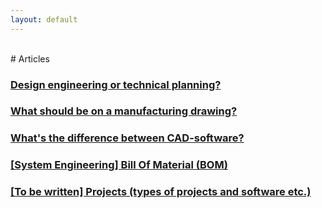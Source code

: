 ```yaml
---
layout: default
---
```


<br> 
# Articles

### <a href="https://hvleifsson.github.io/articles/design_eng_or_tech_plan">Design engineering or technical planning?</a>

### <a href="https://hvleifsson.github.io/articles/what_on_drawing">What should be on a manufacturing drawing?</a>

### <a href="https://hvleifsson.github.io/articles/cad_diff_eng_plan">What's the difference between CAD-software?</a>

### <a href="https://hvleifsson.github.io/articles/syseng_part_numbers_BOM_PDM_ERP">[System Engineering] Bill Of Material (BOM)</a> 

### <a href="https://hvleifsson.github.io/articles/prj_communicate">[To be written] Projects (types of projects and software etc.)</a> 
















<br> 
 
<br> 
 
<br> 
 
<br> 
 
<br> 
 
<br> 
 
<br> 
 
<br> 
 
<br> 

<br> 
 
<br> 
 
<br> 
 
<br> 
 
<br> 
 
<br> 
 
<br> 
 
<br> 
 
<br> 


<!---##
### <a href="https://hvleifsson.github.io/articles/consulting">[To be written] Consulting (incl contracts, hourly or project based, manager or owner)</a> 
-->
